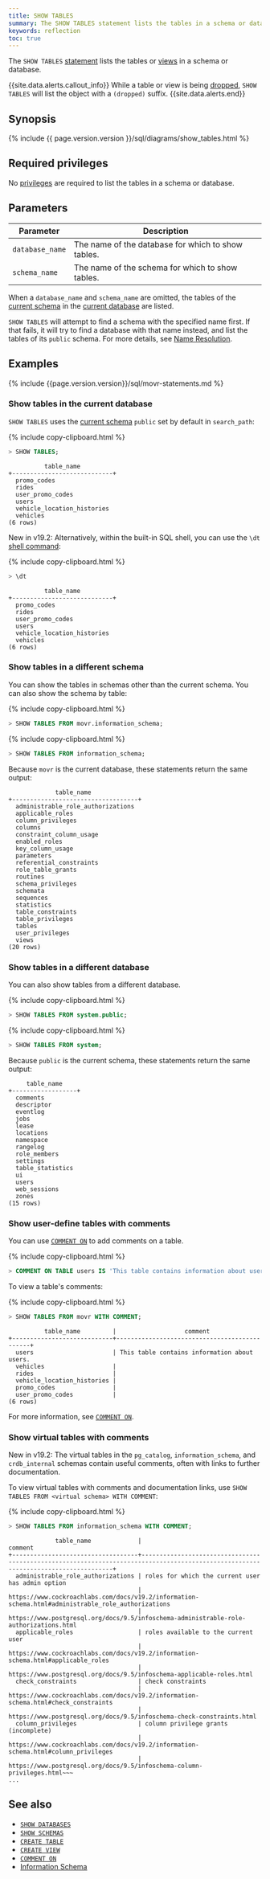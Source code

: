 ```yaml
---
title: SHOW TABLES
summary: The SHOW TABLES statement lists the tables in a schema or database.
keywords: reflection
toc: true
---
```


The `SHOW TABLES` [statement](sql-statements.html) lists the tables or [views](views.html) in a schema or database.

{{site.data.alerts.callout_info}}
While a table or view is being [dropped](drop-table.html), `SHOW TABLES` will list the object with a `(dropped)` suffix.
{{site.data.alerts.end}}

## Synopsis

<div>
{% include {{ page.version.version }}/sql/diagrams/show_tables.html %}
</div>

## Required privileges

No [privileges](authorization.html#assign-privileges) are required to list the tables in a schema or database.

## Parameters

Parameter | Description
----------|------------
`database_name` | The name of the database for which to show tables.
`schema_name` | The name of the schema for which to show tables.

When a `database_name` and `schema_name` are omitted, the tables of the [current schema](sql-name-resolution.html#current-schema) in the [current database](sql-name-resolution.html#current-database) are listed.

`SHOW TABLES` will attempt to find a schema with the specified name first. If that fails, it will try to find a database with that name instead, and list the tables of its `public` schema. For more details, see [Name Resolution](sql-name-resolution.html).

## Examples

{% include {{page.version.version}}/sql/movr-statements.md %}

### Show tables in the current database

`SHOW TABLES` uses the [current schema](sql-name-resolution.html#current-schema) `public` set by default in `search_path`:

{% include copy-clipboard.html %}
~~~ sql
> SHOW TABLES;
~~~

~~~
          table_name
+----------------------------+
  promo_codes
  rides
  user_promo_codes
  users
  vehicle_location_histories
  vehicles
(6 rows)
~~~

<span class="version-tag">New in v19.2:</span> Alternatively, within the built-in SQL shell, you can use the `\dt` [shell command](use-the-built-in-sql-client.html#commands):

{% include copy-clipboard.html %}
~~~ sql
> \dt
~~~

~~~
          table_name
+----------------------------+
  promo_codes
  rides
  user_promo_codes
  users
  vehicle_location_histories
  vehicles
(6 rows)
~~~

### Show tables in a different schema

You can show the tables in schemas other than the current schema. You can also show the schema by table:

{% include copy-clipboard.html %}
~~~ sql
> SHOW TABLES FROM movr.information_schema;
~~~

{% include copy-clipboard.html %}
~~~ sql
> SHOW TABLES FROM information_schema;
~~~

Because `movr` is the current database, these statements return the same output:

~~~
             table_name
+-----------------------------------+
  administrable_role_authorizations
  applicable_roles
  column_privileges
  columns
  constraint_column_usage
  enabled_roles
  key_column_usage
  parameters
  referential_constraints
  role_table_grants
  routines
  schema_privileges
  schemata
  sequences
  statistics
  table_constraints
  table_privileges
  tables
  user_privileges
  views
(20 rows)
~~~


### Show tables in a different database

You can also show tables from a different database.

{% include copy-clipboard.html %}
~~~ sql
> SHOW TABLES FROM system.public;
~~~

{% include copy-clipboard.html %}
~~~ sql
> SHOW TABLES FROM system;
~~~

Because `public` is the current schema, these statements return the same output:

~~~
     table_name
+------------------+
  comments
  descriptor
  eventlog
  jobs
  lease
  locations
  namespace
  rangelog
  role_members
  settings
  table_statistics
  ui
  users
  web_sessions
  zones
(15 rows)
~~~

### Show user-define tables with comments

You can use [`COMMENT ON`](comment-on.html) to add comments on a table.

{% include copy-clipboard.html %}
~~~ sql
> COMMENT ON TABLE users IS 'This table contains information about users.';
~~~

To view a table's comments:

{% include copy-clipboard.html %}
~~~ sql
> SHOW TABLES FROM movr WITH COMMENT;
~~~

~~~
          table_name         |                   comment
+----------------------------+----------------------------------------------+
  users                      | This table contains information about users.
  vehicles                   |
  rides                      |
  vehicle_location_histories |
  promo_codes                |
  user_promo_codes           |
(6 rows)
~~~

For more information, see [`COMMENT ON`](comment-on.html).

### Show virtual tables with comments

<span class="version-tag">New in v19.2:</span> The virtual tables in the `pg_catalog`, `information_schema`, and `crdb_internal` schemas contain useful comments, often with links to further documentation.

To view virtual tables with comments and documentation links, use `SHOW TABLES FROM <virtual schema> WITH COMMENT`:

{% include copy-clipboard.html %}
~~~ sql
> SHOW TABLES FROM information_schema WITH COMMENT;
~~~

~~~
             table_name             |                                                              comment
+-----------------------------------+------------------------------------------------------------------------------------------------------------------------------------+
  administrable_role_authorizations | roles for which the current user has admin option
                                    | https://www.cockroachlabs.com/docs/v19.2/information-schema.html#administrable_role_authorizations
                                    | https://www.postgresql.org/docs/9.5/infoschema-administrable-role-authorizations.html
  applicable_roles                  | roles available to the current user
                                    | https://www.cockroachlabs.com/docs/v19.2/information-schema.html#applicable_roles
                                    | https://www.postgresql.org/docs/9.5/infoschema-applicable-roles.html
  check_constraints                 | check constraints
                                    | https://www.cockroachlabs.com/docs/v19.2/information-schema.html#check_constraints
                                    | https://www.postgresql.org/docs/9.5/infoschema-check-constraints.html
  column_privileges                 | column privilege grants (incomplete)
                                    | https://www.cockroachlabs.com/docs/v19.2/information-schema.html#column_privileges
                                    | https://www.postgresql.org/docs/9.5/infoschema-column-privileges.html~~~
...
~~~

## See also

- [`SHOW DATABASES`](show-databases.html)
- [`SHOW SCHEMAS`](show-schemas.html)
- [`CREATE TABLE`](create-table.html)
- [`CREATE VIEW`](create-view.html)
- [`COMMENT ON`](comment-on.html)
- [Information Schema](information-schema.html)
